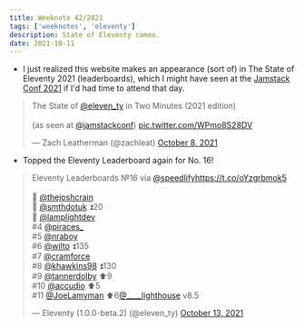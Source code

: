 ```yaml
---
title: Weeknote 42/2021
tags: ['weeknotes', 'eleventy']
description: State of Eleventy cameo. 
date: 2021-10-11
---
```

- I just realized this website makes an appearance (sort of) in The State of Eleventy 2021 (leaderboards), which I might have seen at the [Jamstack Conf 2021](https://jamstackconf.com/) if I'd had time to attend that day. 

<blockquote class="twitter-tweet"><p lang="en" dir="ltr">The State of <a href="https://twitter.com/eleven_ty?ref_src=twsrc%5Etfw">@eleven_ty</a> in Two Minutes (2021 edition)<br><br>(as seen at <a href="https://twitter.com/jamstackconf?ref_src=twsrc%5Etfw">@jamstackconf</a>) <a href="https://t.co/WPmo8S28DV">pic.twitter.com/WPmo8S28DV</a></p>&mdash; Zach Leatherman (@zachleat) <a href="https://twitter.com/zachleat/status/1446511824912977921?ref_src=twsrc%5Etfw">October 8, 2021</a></blockquote> <script async src="https://platform.twitter.com/widgets.js" charset="utf-8"></script>

- Topped the Eleventy Leaderboard again for No. 16!

<blockquote class="twitter-tweet"><p lang="en" dir="ltr">Eleventy Leaderboards №16 via <a href="https://twitter.com/speedlify?ref_src=twsrc%5Etfw">@speedlify</a><a href="https://t.co/oYzgrbmok5">https://t.co/oYzgrbmok5</a><br><br>🥇 <a href="https://twitter.com/thejoshcrain?ref_src=twsrc%5Etfw">@thejoshcrain</a><br>🥈 <a href="https://twitter.com/smthdotuk?ref_src=twsrc%5Etfw">@smthdotuk</a> ⏫20<br>🥉 <a href="https://twitter.com/lamplightdev?ref_src=twsrc%5Etfw">@lamplightdev</a><br>#4 <a href="https://twitter.com/piraces_?ref_src=twsrc%5Etfw">@piraces_</a><br>#5 <a href="https://twitter.com/nraboy?ref_src=twsrc%5Etfw">@nraboy</a><br>#6 <a href="https://twitter.com/wilto?ref_src=twsrc%5Etfw">@wilto</a> ⏫135<br>#7 <a href="https://twitter.com/cramforce?ref_src=twsrc%5Etfw">@cramforce</a><br>#8 <a href="https://twitter.com/khawkins98?ref_src=twsrc%5Etfw">@khawkins98</a> ⏫130<br>#9 <a href="https://twitter.com/tannerdolby?ref_src=twsrc%5Etfw">@tannerdolby</a> ⬆️9<br>#10 <a href="https://twitter.com/Accudio?ref_src=twsrc%5Etfw">@accudio</a> ⬆️5<br>#11 <a href="https://twitter.com/JoeLamyman?ref_src=twsrc%5Etfw">@JoeLamyman</a> ⬆️6<a href="https://twitter.com/____lighthouse?ref_src=twsrc%5Etfw">@____lighthouse</a> v8.5</p>&mdash; Eleventy (1.0.0-beta.2) (@eleven_ty) <a href="https://twitter.com/eleven_ty/status/1448348220787249152?ref_src=twsrc%5Etfw">October 13, 2021</a></blockquote> <script async src="https://platform.twitter.com/widgets.js" charset="utf-8"></script> 
